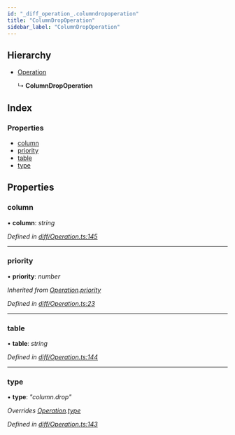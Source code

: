 ```yaml
---
id: "_diff_operation_.columndropoperation"
title: "ColumnDropOperation"
sidebar_label: "ColumnDropOperation"
---
```


## Hierarchy

* [Operation](_diff_operation_.operation.md)

  ↳ **ColumnDropOperation**

## Index

### Properties

* [column](_diff_operation_.columndropoperation.md#column)
* [priority](_diff_operation_.columndropoperation.md#priority)
* [table](_diff_operation_.columndropoperation.md#table)
* [type](_diff_operation_.columndropoperation.md#type)

## Properties

###  column

• **column**: *string*

*Defined in [diff/Operation.ts:145](https://github.com/aerogear/graphback/blob/63664df15/packages/graphql-migrations/src/diff/Operation.ts#L145)*

___

###  priority

• **priority**: *number*

*Inherited from [Operation](_diff_operation_.operation.md).[priority](_diff_operation_.operation.md#priority)*

*Defined in [diff/Operation.ts:23](https://github.com/aerogear/graphback/blob/63664df15/packages/graphql-migrations/src/diff/Operation.ts#L23)*

___

###  table

• **table**: *string*

*Defined in [diff/Operation.ts:144](https://github.com/aerogear/graphback/blob/63664df15/packages/graphql-migrations/src/diff/Operation.ts#L144)*

___

###  type

• **type**: *"column.drop"*

*Overrides [Operation](_diff_operation_.operation.md).[type](_diff_operation_.operation.md#type)*

*Defined in [diff/Operation.ts:143](https://github.com/aerogear/graphback/blob/63664df15/packages/graphql-migrations/src/diff/Operation.ts#L143)*
